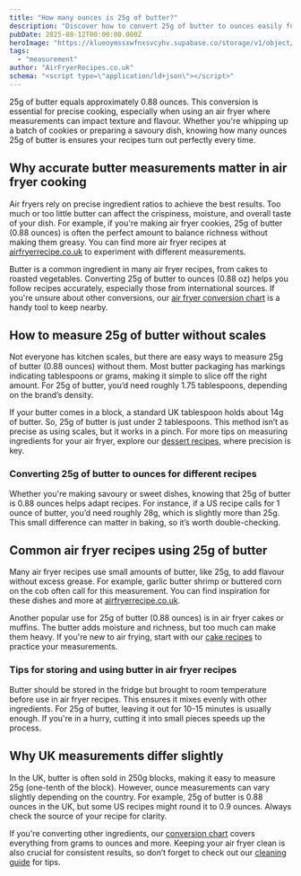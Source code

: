 ```yaml
---
title: "How many ounces is 25g of butter?"
description: "Discover how to convert 25g of butter to ounces easily for perfect air fryer recipes every time. Get the exact measurement now!"
pubDate: 2025-08-12T00:00:00.000Z
heroImage: "https://klueoymssxwfnxsvcyhv.supabase.co/storage/v1/object/public/md/how-many-ounces-is-25g-of-butter-68ab2600.webp"
tags:
  - "measurement"
author: "AirFryerRecipes.co.uk"
schema: "<script type=\"application/ld+json\"></script>"
---
```


<p>25g of butter equals approximately 0.88 ounces. This conversion is essential for precise cooking, especially when using an air fryer where measurements can impact texture and flavour. Whether you're whipping up a batch of cookies or preparing a savoury dish, knowing how many ounces 25g of butter is ensures your recipes turn out perfectly every time.</p>

<h2>Why accurate butter measurements matter in air fryer cooking</h2>
<p>Air fryers rely on precise ingredient ratios to achieve the best results. Too much or too little butter can affect the crispiness, moisture, and overall taste of your dish. For example, if you're making air fryer cookies, 25g of butter (0.88 ounces) is often the perfect amount to balance richness without making them greasy. You can find more air fryer recipes at <a href=https://www.airfryerrecipe.co.uk/recipes>airfryerrecipe.co.uk</a> to experiment with different measurements.</p>
<p>Butter is a common ingredient in many air fryer recipes, from cakes to roasted vegetables. Converting 25g of butter to ounces (0.88 oz) helps you follow recipes accurately, especially those from international sources. If you're unsure about other conversions, our <a href=https://www.airfryerrecipe.co.uk/air-fryer-conversion-chart>air fryer conversion chart</a> is a handy tool to keep nearby.</p>

<h2>How to measure 25g of butter without scales</h2>
<p>Not everyone has kitchen scales, but there are easy ways to measure 25g of butter (0.88 ounces) without them. Most butter packaging has markings indicating tablespoons or grams, making it simple to slice off the right amount. For 25g of butter, you’d need roughly 1.75 tablespoons, depending on the brand’s density.</p>
<p>If your butter comes in a block, a standard UK tablespoon holds about 14g of butter. So, 25g of butter is just under 2 tablespoons. This method isn’t as precise as using scales, but it works in a pinch. For more tips on measuring ingredients for your air fryer, explore our <a href=https://www.airfryerrecipe.co.uk/recipe-category/dessert>dessert recipes</a>, where precision is key.</p>

<h3>Converting 25g of butter to ounces for different recipes</h3>
<p>Whether you're making savoury or sweet dishes, knowing that 25g of butter is 0.88 ounces helps adapt recipes. For instance, if a US recipe calls for 1 ounce of butter, you’d need roughly 28g, which is slightly more than 25g. This small difference can matter in baking, so it’s worth double-checking.</p>

<h2>Common air fryer recipes using 25g of butter</h2>
<p>Many air fryer recipes use small amounts of butter, like 25g, to add flavour without excess grease. For example, garlic butter shrimp or buttered corn on the cob often call for this measurement. You can find inspiration for these dishes and more at <a href=https://www.airfryerrecipe.co.uk>airfryerrecipe.co.uk</a>.</p>
<p>Another popular use for 25g of butter (0.88 ounces) is in air fryer cakes or muffins. The butter adds moisture and richness, but too much can make them heavy. If you're new to air frying, start with our <a href=https://www.airfryerrecipe.co.uk/recipe-category/cakes>cake recipes</a> to practice your measurements.</p>

<h3>Tips for storing and using butter in air fryer recipes</h3>
<p>Butter should be stored in the fridge but brought to room temperature before use in air fryer recipes. This ensures it mixes evenly with other ingredients. For 25g of butter, leaving it out for 10-15 minutes is usually enough. If you're in a hurry, cutting it into small pieces speeds up the process.</p>

<h2>Why UK measurements differ slightly</h2>
<p>In the UK, butter is often sold in 250g blocks, making it easy to measure 25g (one-tenth of the block). However, ounce measurements can vary slightly depending on the country. For example, 25g of butter is 0.88 ounces in the UK, but some US recipes might round it to 0.9 ounces. Always check the source of your recipe for clarity.</p>
<p>If you're converting other ingredients, our <a href=https://www.airfryerrecipe.co.uk/air-fryer-conversion-chart>conversion chart</a> covers everything from grams to ounces and more. Keeping your air fryer clean is also crucial for consistent results, so don’t forget to check out our <a href=https://www.airfryerrecipe.co.uk/air-fryer-cleaner>cleaning guide</a> for tips.</p>